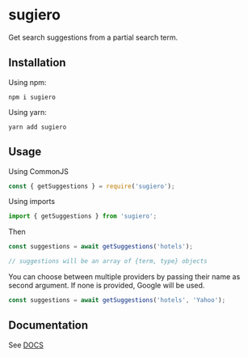 # sugiero

Get search suggestions from a partial search term.

## Installation

Using npm:

`npm i sugiero`

Using yarn:

`yarn add sugiero`

## Usage

Using CommonJS

```javascript
const { getSuggestions } = require('sugiero');
```

Using imports

```javascript
import { getSuggestions } from 'sugiero';
```

Then

```javascript
const suggestions = await getSuggestions('hotels');

// suggestions will be an array of {term, type} objects
```

You can choose between multiple providers by passing their name as second argument. If none is provided, Google will be used.

```javascript
const suggestions = await getSuggestions('hotels', 'Yahoo');
```

## Documentation

See [DOCS](./docs/modules.md)
